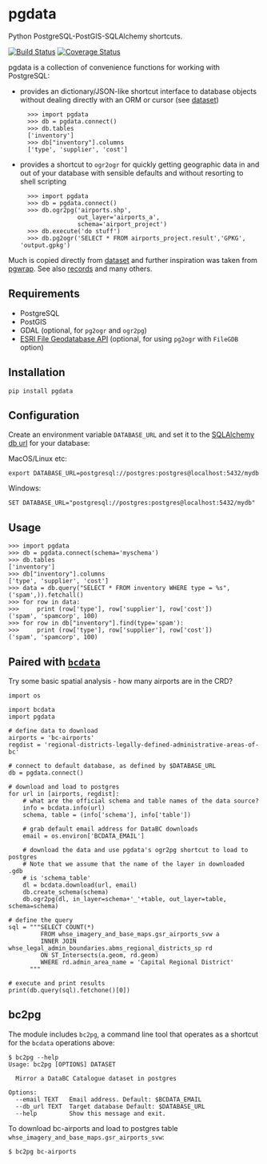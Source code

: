 # pgdata

Python PostgreSQL-PostGIS-SQLAlchemy shortcuts.

[![Build Status](https://travis-ci.org/smnorris/pgdata.svg?branch=master)](https://travis-ci.org/smnorris/pgdata) [![Coverage Status](https://coveralls.io/repos/github/smnorris/pgdata/badge.svg?branch=master)](https://coveralls.io/github/smnorris/pgdata?branch=master)

pgdata is a collection of convenience functions for working with PostgreSQL:

- provides an dictionary/JSON-like shortcut interface to database objects without dealing directly with an ORM or cursor (see [dataset](https://dataset.readthedocs.io/en/latest/))

        >>> import pgdata
        >>> db = pgdata.connect()
        >>> db.tables
        ['inventory']
        >>> db["inventory"].columns
        ['type', 'supplier', 'cost']

- provides a shortcut to `ogr2ogr` for quickly getting geographic data in and out of your database with sensible defaults and without resorting to shell scripting
        

        >>> import pgdata
        >>> db = pgdata.connect()
        >>> db.ogr2pg('airports.shp', 
                      out_layer='airports_a',
                      schema='airport_project')
        >>> db.execute('do stuff')
        >>> db.pg2ogr('SELECT * FROM airports_project.result','GPKG', 'output.gpkg')


Much is copied directly from [dataset](https://dataset.readthedocs.org/) and further inspiration was taken from [pgwrap](https://github.com/paulchakravarti/pgwrap). See also [records](https://github.com/kennethreitz/records) and many others.

## Requirements

- PostgreSQL
- PostGIS
- GDAL (optional, for `pg2ogr` and `ogr2pg`)
- [ESRI File Geodatabase API](http://appsforms.esri.com/products/download/) (optional, for using `pg2ogr` with `FileGDB` option)

## Installation

```
pip install pgdata
```

## Configuration

Create an environment variable `DATABASE_URL` and set it to the [SQLAlchemy db url](http://docs.sqlalchemy.org/en/latest/core/engines.html) for your database:

MacOS/Linux etc: 

`export DATABASE_URL=postgresql://postgres:postgres@localhost:5432/mydb`

Windows: 

`SET DATABASE_URL="postgresql://postgres:postgres@localhost:5432/mydb"`


## Usage

```
>>> import pgdata
>>> db = pgdata.connect(schema='myschema')
>>> db.tables
['inventory']
>>> db["inventory"].columns
['type', 'supplier', 'cost']
>>> data = db.query("SELECT * FROM inventory WHERE type = %s", ('spam',)).fetchall()
>>> for row in data:
>>>     print (row['type'], row['supplier'], row['cost'])
('spam', 'spamcorp', 100)
>>> for row in db["inventory"].find(type='spam'):
>>>     print (row['type'], row['supplier'], row['cost'])
('spam', 'spamcorp', 100)
```


## Paired with [`bcdata`](https://github.com/smnorris/bcdata)

Try some basic spatial analysis - how many airports are in the CRD?

```
import os

import bcdata
import pgdata

# define data to download
airports = 'bc-airports'
regdist = 'regional-districts-legally-defined-administrative-areas-of-bc'

# connect to default database, as defined by $DATABASE_URL
db = pgdata.connect()

# download and load to postgres
for url in [airports, regdist]:
    # what are the official schema and table names of the data source?
    info = bcdata.info(url)
    schema, table = (info['schema'], info['table'])

    # grab default email address for DataBC downloads
    email = os.environ['BCDATA_EMAIL']

    # download the data and use pgdata's ogr2pg shortcut to load to postgres
    # Note that we assume that the name of the layer in downloaded .gdb 
    # is 'schema_table'
    dl = bcdata.download(url, email)
    db.create_schema(schema)
    db.ogr2pg(dl, in_layer=schema+'_'+table, out_layer=table, schema=schema)

# define the query
sql = """SELECT COUNT(*)
         FROM whse_imagery_and_base_maps.gsr_airports_svw a
         INNER JOIN whse_legal_admin_boundaries.abms_regional_districts_sp rd
         ON ST_Intersects(a.geom, rd.geom)
         WHERE rd.admin_area_name = 'Capital Regional District'
      """

# execute and print results
print(db.query(sql).fetchone()[0])

```

## bc2pg

The module includes `bc2pg`, a command line tool that operates as a shortcut for the `bcdata` operations above:

```
$ bc2pg --help
Usage: bc2pg [OPTIONS] DATASET

  Mirror a DataBC Catalogue dataset in postgres

Options:
  --email TEXT   Email address. Default: $BCDATA_EMAIL
  --db_url TEXT  Target database Default: $DATABASE_URL
  --help         Show this message and exit.
```

To download bc-airports and load to postgres table `whse_imagery_and_base_maps.gsr_airports_svw`:

`$ bc2pg bc-airports`